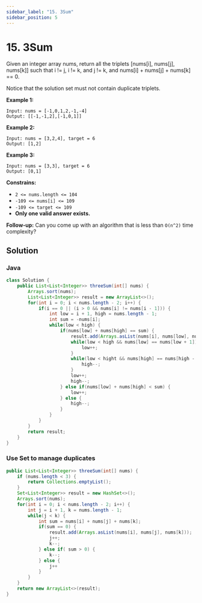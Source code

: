 ```yaml
---
sidebar_label: "15. 3Sum"
sidebar_position: 5
---
```


# 15. 3Sum

Given an integer array nums, return all the triplets [nums[i], nums[j], nums[k]] such that i != j, i != k, and j != k, and nums[i] + nums[j] + nums[k] == 0.

Notice that the solution set must not contain duplicate triplets.


__Example 1:__
```shell
Input: nums = [-1,0,1,2,-1,-4]
Output: [[-1,-1,2],[-1,0,1]]
```

__Example 2:__
```shell
Input: nums = [3,2,4], target = 6
Output: [1,2]
```

**Example 3:**
```shell
Input: nums = [3,3], target = 6
Output: [0,1]
```

__Constrains:__
+ `2 <= nums.length <= 104`
+ `-109 <= nums[i] <= 109`
+ `-109 <= target <= 109`
+  __Only one valid answer exists.__

**Follow-up:** Can you come up with an algorithm that is less than `O(n^2)` time complexity?

## Solution
### Java
```java
class Solution {
    public List<List<Integer>> threeSum(int[] nums) {
        Arrays.sort(nums);
        List<List<Integer>> result = new ArrayList<>();
        for(int i = 0; i < nums.length - 2; i++) {
            if(i == 0 || (i > 0 && nums[i] != nums[i - 1])) {
                int low = i + 1, high = nums.length - 1;
                int sum = -nums[i];
                while(low < high) {
                    if(nums[low] + nums[high] == sum) {
                        result.add(Arrays.asList(nums[i], nums[low], nums[high]));
                        while(low < high && nums[low] == nums[low + 1]) {
                            low++;
                        }
                        while(low < hight && nums[high] == nums[high - 1]) {
                            high--;
                        }
                        low++;
                        high--;
                    } else if(nums[low] + nums[high] < sum) {
                        low++;
                    } else {
                        high--;
                    }
                }
            }
        }
        return result;
    }
}
```

### Use Set to manage duplicates
```java
public List<List<Integer>> threeSum(int[] nums) {
    if (nums.length < 3) {
        return Collections.emptyList();
    }
    Set<List<Integer>> result = new HashSet<>();
    Arrays.sort(nums);
    for(int i = 0; i < nums.length - 2; i++) {
        int j = i + 1, k = nums.length - 1;
        while(j < k) {
            int sum = nums[i] + nums[j] + nums[k];
            if(sum == 0) {
                result.add(Arrays.asList(nums[i], nums[j], nums[k]));
                j++;
                k--;
            } else if( sum > 0) {
                k--; 
            } else {
                j++
            }
        }
    }
    return new ArrayList<>(result);
}
```


